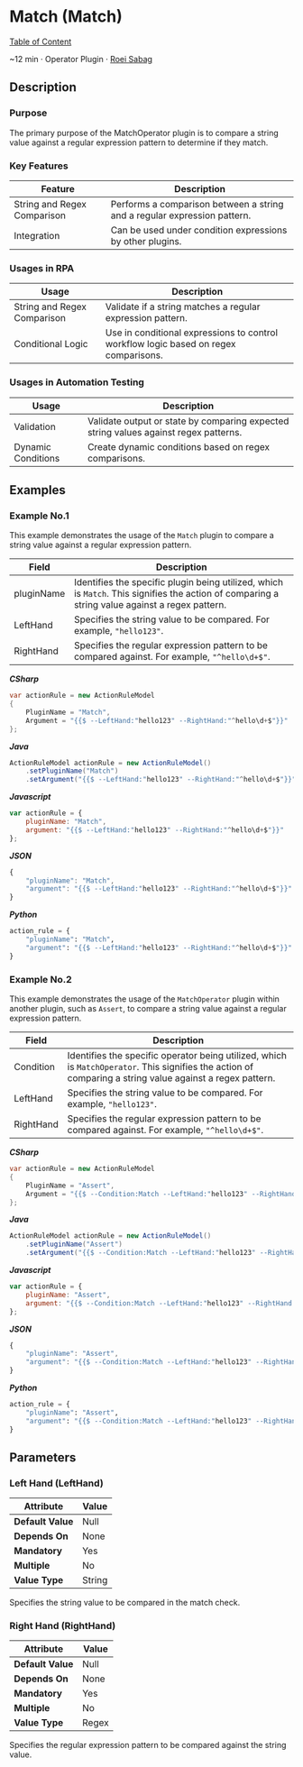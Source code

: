 # Match (Match)

[Table of Content](../Home.md)  

~12 min · Operator Plugin · [Roei Sabag](https://www.linkedin.com/in/roei-sabag-247aa18/)

## Description

### Purpose

The primary purpose of the MatchOperator plugin is to compare a string value against a regular expression pattern to determine if they match.

### Key Features

| Feature                     | Description                                                              |
|-----------------------------|--------------------------------------------------------------------------|
| String and Regex Comparison | Performs a comparison between a string and a regular expression pattern. |
| Integration                 | Can be used under condition expressions by other plugins.                |

### Usages in RPA

| Usage                       | Description                                                                          |
|-----------------------------|--------------------------------------------------------------------------------------|
| String and Regex Comparison | Validate if a string matches a regular expression pattern.                           |
| Conditional Logic           | Use in conditional expressions to control workflow logic based on regex comparisons. |

### Usages in Automation Testing

| Usage              | Description                                                                          |
|--------------------|--------------------------------------------------------------------------------------|
| Validation         | Validate output or state by comparing expected string values against regex patterns. |
| Dynamic Conditions | Create dynamic conditions based on regex comparisons.                                |

## Examples

### Example No.1

This example demonstrates the usage of the `Match` plugin to compare a string value against a regular expression pattern.

| Field      | Description                                                                                                                                     |
|------------|-------------------------------------------------------------------------------------------------------------------------------------------------|
| pluginName | Identifies the specific plugin being utilized, which is `Match`. This signifies the action of comparing a string value against a regex pattern. |
| LeftHand   | Specifies the string value to be compared. For example, `"hello123"`.                                                                         |
| RightHand  | Specifies the regular expression pattern to be compared against. For example, `"^hello\d+$"`.                                                |

_**CSharp**_

```csharp
var actionRule = new ActionRuleModel
{
    PluginName = "Match",
    Argument = "{{$ --LeftHand:"hello123" --RightHand:"^hello\d+$"}}"
};
```

_**Java**_

```java
ActionRuleModel actionRule = new ActionRuleModel()
    .setPluginName("Match")
    .setArgument("{{$ --LeftHand:"hello123" --RightHand:"^hello\d+$"}}");
```

_**Javascript**_

```js
var actionRule = {
    pluginName: "Match",
    argument: "{{$ --LeftHand:"hello123" --RightHand:"^hello\d+$"}}"
};
```

_**JSON**_

```js
{
    "pluginName": "Match",
    "argument": "{{$ --LeftHand:"hello123" --RightHand:"^hello\d+$"}}"
}
```

_**Python**_

```python
action_rule = {
    "pluginName": "Match",
    "argument": "{{$ --LeftHand:"hello123" --RightHand:"^hello\d+$"}}"
}
```
### Example No.2

This example demonstrates the usage of the `MatchOperator` plugin within another plugin, such as `Assert`, to compare a string value against a regular expression pattern.

| Field     | Description                                                                                                                                               |
|-----------|-----------------------------------------------------------------------------------------------------------------------------------------------------------|
| Condition | Identifies the specific operator being utilized, which is `MatchOperator`. This signifies the action of comparing a string value against a regex pattern. |
| LeftHand  | Specifies the string value to be compared. For example, `"hello123"`.                                                                                   |
| RightHand | Specifies the regular expression pattern to be compared against. For example, `"^hello\d+$"`.                                                          |

_**CSharp**_

```csharp
var actionRule = new ActionRuleModel
{
    PluginName = "Assert",
    Argument = "{{$ --Condition:Match --LeftHand:"hello123" --RightHand:"^hello\d+$"}}"
};
```

_**Java**_

```java
ActionRuleModel actionRule = new ActionRuleModel()
    .setPluginName("Assert")
    .setArgument("{{$ --Condition:Match --LeftHand:"hello123" --RightHand:"^hello\d+$"}}");
```

_**Javascript**_

```js
var actionRule = {
    pluginName: "Assert",
    argument: "{{$ --Condition:Match --LeftHand:"hello123" --RightHand:"^hello\d+$"}}"
};
```

_**JSON**_

```js
{
    "pluginName": "Assert",
    "argument": "{{$ --Condition:Match --LeftHand:"hello123" --RightHand:"^hello\d+$"}}"
}
```

_**Python**_

```python
action_rule = {
    "pluginName": "Assert",
    "argument": "{{$ --Condition:Match --LeftHand:"hello123" --RightHand:"^hello\d+$"}}"
}
```

## Parameters

### Left Hand (LeftHand)

| Attribute         | Value             |
|-------------------|-------------------|
| **Default Value** | Null              |
| **Depends On**    | None              |
| **Mandatory**     | Yes               |
| **Multiple**      | No                |
| **Value Type**    | String            |

Specifies the string value to be compared in the match check.

### Right Hand (RightHand)

| Attribute         | Value             |
|-------------------|-------------------|
| **Default Value** | Null              |
| **Depends On**    | None              |
| **Mandatory**     | Yes               |
| **Multiple**      | No                |
| **Value Type**    | Regex             |

Specifies the regular expression pattern to be compared against the string value.
